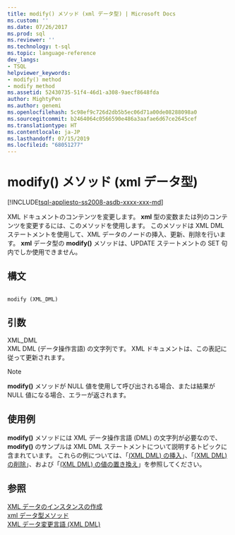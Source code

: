 ```yaml
---
title: modify() メソッド (xml データ型) | Microsoft Docs
ms.custom: ''
ms.date: 07/26/2017
ms.prod: sql
ms.reviewer: ''
ms.technology: t-sql
ms.topic: language-reference
dev_langs:
- TSQL
helpviewer_keywords:
- modify() method
- modify method
ms.assetid: 52430735-51f4-46d1-a308-9aecf8648fda
author: MightyPen
ms.author: genemi
ms.openlocfilehash: 5c98ef9c726d2db5b5ec06d71a00de08288098a0
ms.sourcegitcommit: b2464064c0566590e486a3aafae6d67ce2645cef
ms.translationtype: HT
ms.contentlocale: ja-JP
ms.lasthandoff: 07/15/2019
ms.locfileid: "68051277"
---
```

# <a name="modify-method-xml-data-type"></a>modify() メソッド (xml データ型)
[!INCLUDE[tsql-appliesto-ss2008-asdb-xxxx-xxx-md](../../includes/tsql-appliesto-ss2008-asdb-xxxx-xxx-md.md)]

  XML ドキュメントのコンテンツを変更します。 **xml** 型の変数または列のコンテンツを変更するには、このメソッドを使用します。 このメソッドは XML DML ステートメントを使用して、XML データのノードの挿入、更新、削除を行います。 **xml** データ型の **modify()** メソッドは、UPDATE ステートメントの SET 句内でしか使用できません。  
  
## <a name="syntax"></a>構文  
  
```  
  
modify (XML_DML)  
```  
  
## <a name="arguments"></a>引数  
 XML_DML  
 XML DML (データ操作言語) の文字列です。 XML ドキュメントは、この表記に従って更新されます。  
  
> [!NOTE]  
>  **modify()** メソッドが NULL 値を使用して呼び出される場合、または結果が NULL 値になる場合、エラーが返されます。  
  
## <a name="examples"></a>使用例  
 **modify()** メソッドには XML データ操作言語 (DML) の文字列が必要なので、**modify()** のサンプルは XML DML ステートメントについて説明するトピックに含まれています。 これらの例については、「[&#40;XML DML&#41; の挿入](../../t-sql/xml/insert-xml-dml.md)」、「[&#40;XML DML&#41; の削除](../../t-sql/xml/delete-xml-dml.md)」、および「[&#40;XML DML&#41; の値の置き換え](../../t-sql/xml/replace-value-of-xml-dml.md)」を参照してください。  
  
## <a name="see-also"></a>参照  
 [XML データのインスタンスの作成](../../relational-databases/xml/create-instances-of-xml-data.md)   
 [xml データ型メソッド](../../t-sql/xml/xml-data-type-methods.md)   
 [XML データ変更言語 &#40;XML DML&#41;](../../t-sql/xml/xml-data-modification-language-xml-dml.md)  
  
  
